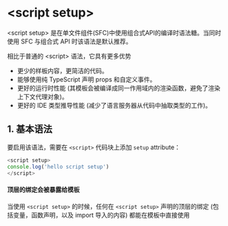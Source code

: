 # \<script setup> 

\<script setup> 是在单文件组件(SFC)中使用组合式API的编译时语法糖。当同时使用 SFC 与组合式 API 时该语法是默认推荐。




相比于普通的 \<script> 语法，它具有更多优势

- 更少的样板内容，更简洁的代码。
- 能够使用纯 TypeScript 声明 props 和自定义事件。
- 更好的运行时性能 (其模板会被编译成同一作用域内的渲染函数，避免了渲染上下文代理对象)。
- 更好的 IDE 类型推导性能 (减少了语言服务器从代码中抽取类型的工作)。



## 1. 基本语法

要启用该语法，需要在 `<script>` 代码块上添加 `setup` attribute：



```js
<script setup>
console.log('hello script setup')
</script>
```



#### 顶层的绑定会被暴露给模板

当使用 `<script setup>` 的时候，任何在 `<script setup>` 声明的顶层的绑定 (包括变量，函数声明，以及 import 导入的内容) 都能在模板中直接使用





